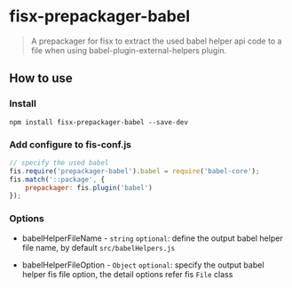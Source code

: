 fisx-prepackager-babel
======
> A prepackager for fisx to extract the used babel helper api code to a file when using babel-plugin-external-helpers plugin. 

## How to use

### Install

```shell
npm install fisx-prepackager-babel --save-dev
```

### Add configure to fis-conf.js

```js
// specify the used babel
fis.require('prepackager-babel').babel = require('babel-core');
fis.match('::package', {
    prepackager: fis.plugin('babel')
});
```

### Options

* babelHelperFileName - `string` `optional`: define the output babel helper file name, by default `src/babelHelpers.js`

* babelHelperFileOption - `Object` `optional`: specify the output babel helper fis file option, the detail options refer fis `File` class

